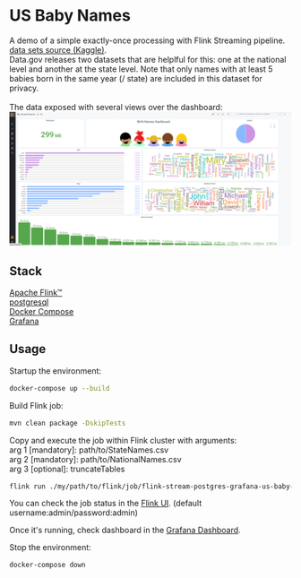 # US Baby Names

A demo of a simple exactly-once processing with Flink Streaming pipeline.
[data sets source (Kaggle)](https://www.kaggle.com/kaggle/us-baby-names#).<br/>
Data.gov releases two datasets that are helplful for this: one at the national level and another at the state level. Note that only names with at least 5 babies born in the same year (/ state) are included in this dataset for privacy.<br/>
<br/>
The data exposed with several views over the dashboard: 
![Alt text](images/dashboard.png?raw=true "Title")


## Stack
[Apache Flink™](http://flink.apache.org)<br/>
[postgresql](https://www.postgresql.org)<br/>
[Docker Compose](https://docs.docker.com/compose) <br/>
[Grafana](https://grafana.com/) <br/>

## Usage

Startup the environment:

```sh
docker-compose up --build
```

Build Flink job:

```sh
mvn clean package -DskipTests
```

Copy and execute the job within Flink cluster with arguments:<br/>
arg 1 [mandatory]: path/to/StateNames.csv<br/>
arg 2 [mandatory]: path/to/NationalNames.csv<br/>
arg 3 [optional]:  truncateTables<br/>
```sh
flink run ./my/path/to/flink/job/flink-stream-postgres-grafana-us-baby-names-1.0-SNAPSHOT.jar /path/to/StateNames.csv /path/to/NationalNames.csv TRUNCATETables
```

You can check the job status in the [Flink UI](http://localhost:8081). (default username:admin/password:admin)

Once it's running, check dashboard in the [Grafana Dashboard](http://localhost:3000).

Stop the environment:

```sh
docker-compose down
```